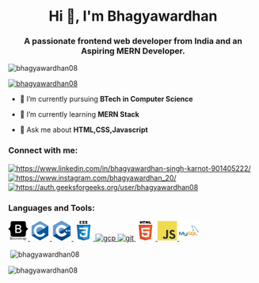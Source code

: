 <h1 align="center">Hi 👋, I'm Bhagyawardhan</h1>
<h3 align="center">A passionate frontend web developer from India and an Aspiring MERN Developer.</h3>

<p align="left"> <img src="https://komarev.com/ghpvc/?username=bhagyawardhan08&label=Profile%20views&color=0e75b6&style=flat" alt="bhagyawardhan08" /> </p>

<p align="left"> <a href="https://github.com/ryo-ma/github-profile-trophy"><img src="https://github-profile-trophy.vercel.app/?username=bhagyawardhan08" alt="bhagyawardhan08" /></a> </p>

- 🔭 I’m currently pursuing **BTech in Computer Science**

- 🌱 I’m currently learning **MERN Stack**

- 💬 Ask me about **HTML,CSS,Javascript**

<h3 align="left">Connect with me:</h3>
<p align="left">
<a href="https://linkedin.com/in/https://www.linkedin.com/in/bhagyawardhan-singh-karnot-901405222/" target="blank"><img align="center" src="https://raw.githubusercontent.com/rahuldkjain/github-profile-readme-generator/master/src/images/icons/Social/linked-in-alt.svg" alt="https://www.linkedin.com/in/bhagyawardhan-singh-karnot-901405222/" height="30" width="40" /></a>
<a href="https://instagram.com/https://www.instagram.com/bhagyawardhan_20/" target="blank"><img align="center" src="https://raw.githubusercontent.com/rahuldkjain/github-profile-readme-generator/master/src/images/icons/Social/instagram.svg" alt="https://www.instagram.com/bhagyawardhan_20/" height="30" width="40" /></a>
<a href="https://auth.geeksforgeeks.org/user/https://auth.geeksforgeeks.org/user/bhagyawardhan08" target="blank"><img align="center" src="https://raw.githubusercontent.com/rahuldkjain/github-profile-readme-generator/master/src/images/icons/Social/geeks-for-geeks.svg" alt="https://auth.geeksforgeeks.org/user/bhagyawardhan08" height="30" width="40" /></a>
</p>

<h3 align="left">Languages and Tools:</h3>
<p align="left"> <a href="https://getbootstrap.com" target="_blank" rel="noreferrer"> <img src="https://raw.githubusercontent.com/devicons/devicon/master/icons/bootstrap/bootstrap-plain-wordmark.svg" alt="bootstrap" width="40" height="40"/> </a> <a href="https://www.cprogramming.com/" target="_blank" rel="noreferrer"> <img src="https://raw.githubusercontent.com/devicons/devicon/master/icons/c/c-original.svg" alt="c" width="40" height="40"/> </a> <a href="https://www.w3schools.com/cpp/" target="_blank" rel="noreferrer"> <img src="https://raw.githubusercontent.com/devicons/devicon/master/icons/cplusplus/cplusplus-original.svg" alt="cplusplus" width="40" height="40"/> </a> <a href="https://www.w3schools.com/css/" target="_blank" rel="noreferrer"> <img src="https://raw.githubusercontent.com/devicons/devicon/master/icons/css3/css3-original-wordmark.svg" alt="css3" width="40" height="40"/> </a> <a href="https://cloud.google.com" target="_blank" rel="noreferrer"> <img src="https://www.vectorlogo.zone/logos/google_cloud/google_cloud-icon.svg" alt="gcp" width="40" height="40"/> </a> <a href="https://git-scm.com/" target="_blank" rel="noreferrer"> <img src="https://www.vectorlogo.zone/logos/git-scm/git-scm-icon.svg" alt="git" width="40" height="40"/> </a> <a href="https://www.w3.org/html/" target="_blank" rel="noreferrer"> <img src="https://raw.githubusercontent.com/devicons/devicon/master/icons/html5/html5-original-wordmark.svg" alt="html5" width="40" height="40"/> </a> <a href="https://developer.mozilla.org/en-US/docs/Web/JavaScript" target="_blank" rel="noreferrer"> <img src="https://raw.githubusercontent.com/devicons/devicon/master/icons/javascript/javascript-original.svg" alt="javascript" width="40" height="40"/> </a> <a href="https://www.mysql.com/" target="_blank" rel="noreferrer"> <img src="https://raw.githubusercontent.com/devicons/devicon/master/icons/mysql/mysql-original-wordmark.svg" alt="mysql" width="40" height="40"/> </a> </p>

<p>&nbsp;<img align="center" src="https://github-readme-stats.vercel.app/api?username=bhagyawardhan08&show_icons=true&locale=en" alt="bhagyawardhan08" /></p>

<p><img align="center" src="https://github-readme-streak-stats.herokuapp.com/?user=bhagyawardhan08&" alt="bhagyawardhan08" /></p>
